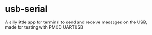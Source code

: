 # usb-serial

A silly little app for terminal to send and receive messages on the USB, made for testing with PMOD UARTUSB
